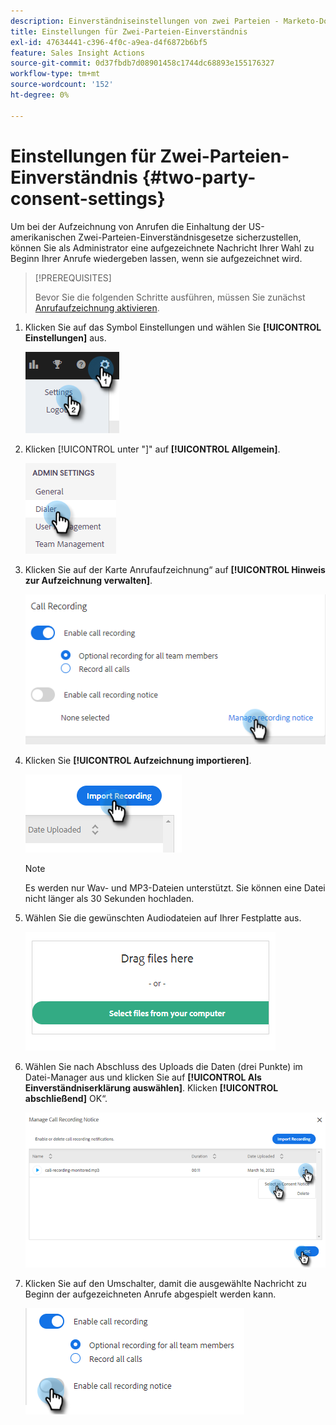 ```yaml
---
description: Einverständniseinstellungen von zwei Parteien - Marketo-Dokumente - Produktdokumentation
title: Einstellungen für Zwei-Parteien-Einverständnis
exl-id: 47634441-c396-4f0c-a9ea-d4f6872b6bf5
feature: Sales Insight Actions
source-git-commit: 0d37fbdb7d08901458c1744dc68893e155176327
workflow-type: tm+mt
source-wordcount: '152'
ht-degree: 0%

---
```


# Einstellungen für Zwei-Parteien-Einverständnis {#two-party-consent-settings}

Um bei der Aufzeichnung von Anrufen die Einhaltung der US-amerikanischen Zwei-Parteien-Einverständnisgesetze sicherzustellen, können Sie als Administrator eine aufgezeichnete Nachricht Ihrer Wahl zu Beginn Ihrer Anrufe wiedergeben lassen, wenn sie aufgezeichnet wird.

>[!PREREQUISITES]
>
>Bevor Sie die folgenden Schritte ausführen, müssen Sie zunächst [Anrufaufzeichnung aktivieren](/help/marketo/product-docs/marketo-sales-insight/actions/phone/enable-call-recording.md).

1. Klicken Sie auf das Symbol Einstellungen und wählen Sie **[!UICONTROL Einstellungen]** aus.

   ![](assets/two-party-consent-settings-1.png)

1. Klicken [!UICONTROL  unter &quot;]&quot; auf **[!UICONTROL Allgemein]**.

   ![](assets/two-party-consent-settings-2.png)

1. Klicken Sie auf der Karte Anrufaufzeichnung“ auf **[!UICONTROL Hinweis zur Aufzeichnung verwalten]**.

   ![](assets/two-party-consent-settings-3.png)

1. Klicken Sie **[!UICONTROL Aufzeichnung importieren]**.

   ![](assets/two-party-consent-settings-4.png)

   >[!NOTE]
   >
   >Es werden nur Wav- und MP3-Dateien unterstützt. Sie können eine Datei nicht länger als 30 Sekunden hochladen.

1. Wählen Sie die gewünschten Audiodateien auf Ihrer Festplatte aus.

   ![](assets/two-party-consent-settings-5.png)

1. Wählen Sie nach Abschluss des Uploads die Daten (drei Punkte) im Datei-Manager aus und klicken Sie auf **[!UICONTROL Als Einverständniserklärung auswählen]**. Klicken **[!UICONTROL abschließend]** OK“.

   ![](assets/two-party-consent-settings-6.png)

1. Klicken Sie auf den Umschalter, damit die ausgewählte Nachricht zu Beginn der aufgezeichneten Anrufe abgespielt werden kann.

   ![](assets/two-party-consent-settings-7.png)
